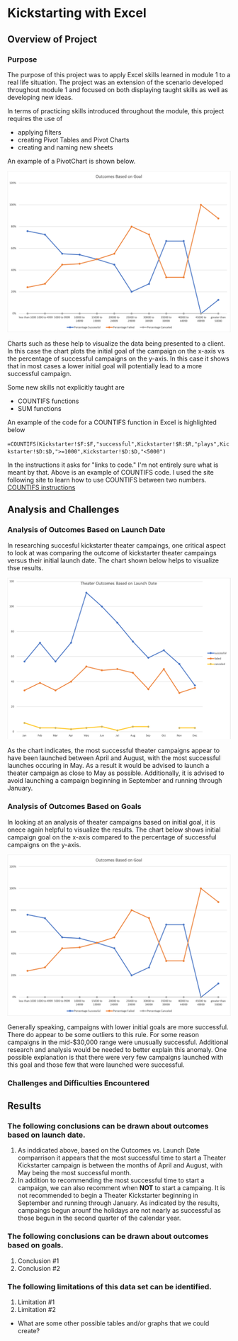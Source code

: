 # Kickstarting with Excel

## Overview of Project

### Purpose

The purpose of this project was to apply Excel skills learned in module 1 to a real life situation. The project was an extension of the scenario developed throughout module 1 and focused on both displaying taught skills as well as developing new ideas.

In terms of practicing skills introduced throughout the module, this project requires the use of

- applying filters
- creating Pivot Tables and Pivot Charts
- creating and naming new sheets

An example of a PivotChart is shown below.

![Outcomes vs Goals chart](/resources/outcomes_vs_goals.png)

Charts such as these help to visualize the data being presented to a client. In this case the chart plots the initial goal of the campaign on the x-axis vs the percentage of successful campaigns on the y-axis. In this case it shows that in most cases a lower initial goal will potentially lead to a more successful campaign.

Some new skills not explicitly taught are

- COUNTIFS functions
- SUM functions

An example of the code for a COUNTIFS function in Excel is highlighted below

`=COUNTIFS(Kickstarter!$F:$F,"successful",Kickstarter!$R:$R,"plays",Kickstarter!$D:$D,">=1000",Kickstarter!$D:$D,"<5000")`

 In the instructions it asks for "links to code." I'm not entirely sure what is meant by that. Above is an example of COUNTIFS code. I used the site following site to learn how to use COUNTIFS between two numbers. [COUNTIFS instructions](https://www.extendoffice.com/documents/excel/2412-excel-count-cells-between-two-values.html)

## Analysis and Challenges

### Analysis of Outcomes Based on Launch Date

In researching succesful kickstarter theater campaings, one critical aspect to look at was comparing the outcome of kickstarter theater campaings versus their initial launch date. The chart shown below helps to visualize thse results.

![Chart showing theater outcomes vs launch date](/resources/theater_outcomes_vs_launch.png)

As the chart indicates, the most successful theater campaigns appear to have been launched between April and August, with the most successful launches occuring in May. As a result it would be advised to launch a theater campaign as close to May as possible. Additionally, it is advised to avoid launching a campaign beginning in September and running through January.

### Analysis of Outcomes Based on Goals

In looking at an analysis of theater campaigns based on initial goal, it is onece again helpful to visualize the results. The chart below shows initial campaign goal on the x-axis compared to the percentage of successful campaigns on the y-axis.

![Outcomes vs Goals chart](/resources/outcomes_vs_goals.png)

Generally speaking, campaigns with lower initial goals are more successful. There do appear to be some outliers to this rule. For some reason campaigns in the mid-$30,000 range were unusually successful. Additional research and analysis would be needed to better explain this anomaly. One possible explanation is that there were very few campaigns launched with this goal and those few that were launched were successful. 

### Challenges and Difficulties Encountered

## Results

### The following conclusions can be drawn about outcomes based on launch date.

1. As inddicated above, based on the Outcomes vs. Launch Date comparrison it appears that the most successful time to start a Theater Kickstarter campaign is between the months of April and August, with May being the most successful month.
2. In addition to recommending the most successful time to start a campaign, we can also recomment when **NOT** to start a campaing. It is not recommended to begin a Theater Kickstarter beginning in September and running through January. As indicated by the results, campaings begun arounf the holidays are not nearly as successful as those begun in the second quarter of the calendar year.

### The following conclusions can be drawn about outcomes based on goals.

1. Conclusion #1
2. Conclusion #2

### The following limitations of this data set can be identified.

1. Limitation #1
2. Limitation #2

- What are some other possible tables and/or graphs that we could create?
